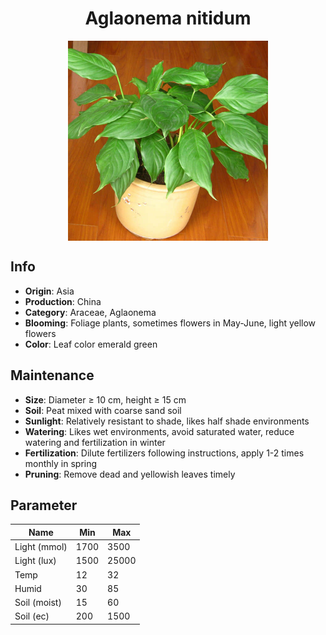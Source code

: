 <h1 align='center'>Aglaonema nitidum</h1>
<p align="center">
    <img 
        align='center'
        width='320'
        src="../images/aglaonema nitidum.png" 
        alt='Aglaonema nitidum' />
</p>

## Info

 - **Origin**: Asia
 - **Production**: China
 - **Category**: Araceae, Aglaonema
 - **Blooming**: Foliage plants, sometimes flowers in May-June, light yellow flowers
 - **Color**: Leaf color emerald green

## Maintenance

 - **Size**: Diameter ≥ 10 cm, height ≥ 15 cm
 - **Soil**: Peat mixed with coarse sand soil
 - **Sunlight**: Relatively resistant to shade, likes half shade environments
 - **Watering**: Likes wet environments, avoid saturated water, reduce watering and fertilization in winter
 - **Fertilization**: Dilute fertilizers following instructions,  apply 1-2 times monthly in spring
 - **Pruning**: Remove dead and yellowish leaves timely

## Parameter

| Name         | Min  | Max   |
|--------------|------|-------|
| Light (mmol) | 1700 | 3500  |
| Light (lux)  | 1500 | 25000 |
| Temp         | 12    | 32    |
| Humid        | 30   | 85    |
| Soil (moist) | 15   | 60    |
| Soil (ec)    | 200  | 1500  |
